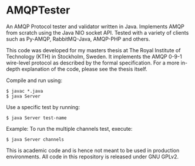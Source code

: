 # AMQPTester
An AMQP Protocol tester and validator written in Java. Implements AMQP from scratch using the Java NIO socket API. Tested with a variety of clients such as Py-AMQP, RabbitMQ-Java, AMQP-PHP and others.

This code was developed for my masters thesis at The Royal Institute of Technology (KTH) in Stockholm, Sweden. It implements the AMQP 0-9-1 wire-level protocol as described by the formal specification. For a more in-depth explanation of the code, please see the thesis itself.

Compile and run using:
```
$ javac *.java
$ java Server
```

Use a specific test by running:
```
$ java Server test-name
```

Example: To run the multiple channels test, execute:
```
$ java Server channels
```

This is academic code and is hence not meant to be used in production environments. All code in this repository is released under GNU GPLv2.
